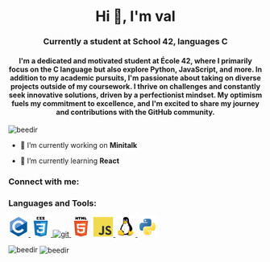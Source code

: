 <h1 align="center">Hi 👋, I'm val</h1>
<h3 align="center">Currently a student at School 42, languages C </h3>
<h4 align="center">I'm a dedicated and motivated student at École 42, where I primarily focus on the C language but also explore Python, JavaScript, and more. In addition to my academic pursuits, I'm passionate about taking on diverse projects outside of my coursework. I thrive on challenges and constantly seek innovative solutions, driven by a perfectionist mindset. My optimism fuels my commitment to excellence, and I'm excited to share my journey and contributions with the GitHub community.</h4>
<p align="left"> <img src="https://komarev.com/ghpvc/?username=beedir&label=Profile%20views&color=0e75b6&style=flat" alt="beedir" /> </p>

- 🔭 I’m currently working on **Minitalk** 

- 🌱 I’m currently learning **React**
<h3 align="left">Connect with me:</h3>
<p align="left"></p>
<h3 align="left">Languages and Tools:</h3>
<p align="left"> <a href="https://www.cprogramming.com/" target="_blank" rel="noreferrer"> <img src="https://raw.githubusercontent.com/devicons/devicon/master/icons/c/c-original.svg" alt="c" width="40" height="40"/> </a> <a href="https://www.w3schools.com/css/" target="_blank" rel="noreferrer"> <img src="https://raw.githubusercontent.com/devicons/devicon/master/icons/css3/css3-original-wordmark.svg" alt="css3" width="40" height="40"/> </a> <a href="https://git-scm.com/" target="_blank" rel="noreferrer"> <img src="https://www.vectorlogo.zone/logos/git-scm/git-scm-icon.svg" alt="git" width="40" height="40"/> </a> <a href="https://www.w3.org/html/" target="_blank" rel="noreferrer"> <img src="https://raw.githubusercontent.com/devicons/devicon/master/icons/html5/html5-original-wordmark.svg" alt="html5" width="40" height="40"/></a> <a href="https://developer.mozilla.org/en-US/docs/Web/JavaScript" target="_blank" rel="noreferrer"> <img src="https://raw.githubusercontent.com/devicons/devicon/master/icons/javascript/javascript-original.svg" alt="javascript" width="40" height="40"/> </a> 
<a href="https://www.linux.org/" target="_blank" rel="noreferrer"> <img src="https://raw.githubusercontent.com/devicons/devicon/master/icons/linux/linux-original.svg" alt="linux" width="40" height="40"/> </a> <a href="https://www.python.org" target="_blank" rel="noreferrer"> <img src="https://raw.githubusercontent.com/devicons/devicon/master/icons/python/python-original.svg" alt="python" width="40" height="40"/> </a> </p>
<p><img align="left" src="https://github-readme-stats.vercel.app/api/top-langs?username=beedir&show_icons=true&locale=en&layout=compact" alt="beedir" /></p>
<p>&nbsp;<img align="center" src="https://github-readme-stats.vercel.app/api?username=beedir&show_icons=true&locale=en" alt="beedir" /></p>
   
  
